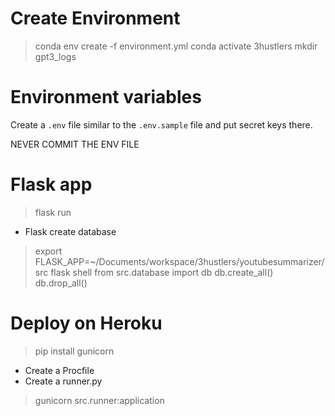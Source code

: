 # Create Environment
> conda env create -f environment.yml
> conda activate 3hustlers
> mkdir gpt3_logs

# Environment variables
Create a `.env` file similar to the `.env.sample` file and put secret keys there.

NEVER COMMIT THE ENV FILE

# Flask app
> flask run

- Flask create database
> export FLASK_APP=~/Documents/workspace/3hustlers/youtubesummarizer/src
> flask shell
> from src.database import db
> db.create_all()
> db.drop_all()

# Deploy on Heroku
> pip install gunicorn

- Create a Procfile
- Create a runner.py
> gunicorn src.runner:application
